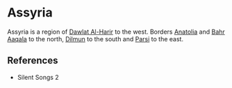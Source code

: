 # Assyria
Assyria is a region of [Dawlat Al-Harir](wiki/Location/Dawlat%20Al-Harir.md) to the west. Borders [Anatolia](wiki/Location/Region/Anatolia.md) and [Bahr Aaqala](wiki/Location/Region/Bahr%20Aaqala.md) to the north, [Dilmun](wiki/Location/Region/Dilmun.md) to the south and [Parsi](wiki/Location/Region/Parsi.md) to the east.

## References
- Silent Songs 2
